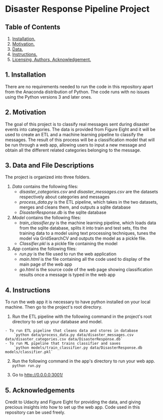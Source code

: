 # Disaster Response Pipeline Project

## Table of Contents
1. [ Installation. ](#inst)
2. [ Motivation. ](#motiv)
3. [ Data. ](#data)
4. [ Instructions. ](#res)
5. [ Licensing, Authors, Acknowledgement. ](#lic)

<a name="inst"></a>
## 1. Installation
There are no requirements needed to run the code in this repository apart from the Anaconda distribution of Python. The code runs with no issues using the Python versions 3 and later ones.

<a name="motiv"></a>
## 2. Motivation
The goal of this project is to classify real messages sent during disaster events into categories. The data is provided from Figure Eight and it will be used to create an ETL and a machine learning pipeline to classify the messages. The result of this process will be a classification model that will be run through a web app, allowing users to input a new message and obtain all the different related categories belonging to the message.

<a name="data"></a>
## 3. Data and File Descriptions
The project is organized into three folders.
  1. _Data_ contains the following files:
      - *disaster_categories.csv* and *disaster_messages.csv* are the datasets respectively about categories and messages
      - *process_data.py* is the ETL pipeline, which takes in the two datasets, merges and cleans them, and outputs a sqlite database
      - *DisasterResponse.db* is the sqlite database
  2. _Model_ contains the following files:
      - *train_classifier.py* is the machine learning pipeline, which loads data from the sqlite database, splits it into train and test sets, fits the training data to a model using text processing techniques, tunes the model via GridSearchCV and outputs the model as a pickle file.
      - *Classifier.pkl* is a pickle file containing the model
  3. _App_ contains the following files:
      - *run.py* is the file used to run the web application
      - *main.html* is the file containing all the code used to display of the main page of the web app
      - *go.html* is the source code of the web page showing classification results once a message is typed in the web app


## 4. Instructions
To run the web app it is necessary to have python installed on your local machine. Then go to the project's root directory.

  1. Run the ETL pipeline with the following command in the project's root directory to set up your database and model.

    - To run ETL pipeline that cleans data and stores in database
        `python data/process_data.py data/disaster_messages.csv data/disaster_categories.csv data/DisasterResponse.db`
    - To run ML pipeline that trains classifier and saves
        `python models/train_classifier.py data/DisasterResponse.db models/classifier.pkl`

  2. Run the following command in the app's directory to run your web app.
    `python run.py`

  3. Go to http://0.0.0.0:3001/

<a name="data"></a>
## 5. Acknowledgements
Credit to Udacity and Figure Eight for providing the data, and giving precious insights into how to set up the web app. Code used in this repository can be used freely.

